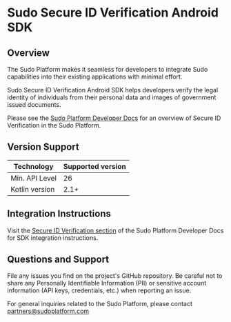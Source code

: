 # Sudo Secure ID Verification Android SDK

## Overview
The Sudo Platform makes it seamless for developers to integrate Sudo capabilities into their existing applications with minimal effort.

Sudo Secure ID Verification Android SDK helps developers verify the legal identity of individuals from their personal data and images of government issued documents.

Please see the [Sudo Platform Developer Docs](https://sudoplatform.com/docs) for an overview of Secure ID Verification in the Sudo Platform.

## Version Support

| Technology             | Supported version |
| ---------------------- | ----------------- |
| Min. API Level         | 26                |
| Kotlin version         | 2.1+              |

## Integration Instructions
Visit the [Secure ID Verification section](https://sudoplatform.com/docs) of the Sudo Platform Developer Docs for SDK integration instructions.

## Questions and Support
File any issues you find on the project's GitHub repository. Be careful not to share any Personally Identifiable Information (PII) or sensitive account information (API keys, credentials, etc.) when reporting an issue.

For general inquiries related to the Sudo Platform, please contact [partners@sudoplatform.com](mailto:partners@sudoplatform.com)
